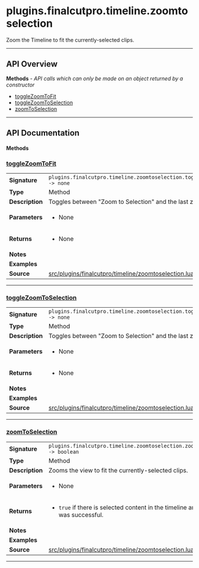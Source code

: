 # plugins.finalcutpro.timeline.zoomtoselection

Zoom the Timeline to fit the currently-selected clips.

---

## API Overview
**Methods** - _API calls which can only be made on an object returned by a constructor_
 * [toggleZoomToFit](#togglezoomtofit)
 * [toggleZoomToSelection](#togglezoomtoselection)
 * [zoomToSelection](#zoomtoselection)


---

## API Documentation

#### Methods


### [toggleZoomToFit](#togglezoomtofit)

|                                             |                                                                                     |
| --------------------------------------------|-------------------------------------------------------------------------------------|
| **Signature**                               | `plugins.finalcutpro.timeline.zoomtoselection.toggleZoomToFit() -> none`                                                                    |
| **Type**                                    | Method                                                                     |
| **Description**                             | Toggles between "Zoom to Selection" and the last zoom amount.                                                                     |
| **Parameters**                              | <ul><li>None</li></ul> |
| **Returns**                                 | <ul><li>None</li></ul>          |
| **Notes**                                   | <ul></ul> |
| **Examples**                                | <ul></ul> |
| **Source**                                  | [src/plugins/finalcutpro/timeline/zoomtoselection.lua line 183](https://github.com/CommandPost/CommandPost/blob/develop/src/plugins/finalcutpro/timeline/zoomtoselection.lua#L183) |

---


### [toggleZoomToSelection](#togglezoomtoselection)

|                                             |                                                                                     |
| --------------------------------------------|-------------------------------------------------------------------------------------|
| **Signature**                               | `plugins.finalcutpro.timeline.zoomtoselection.toggleZoomToSelection() -> none`                                                                    |
| **Type**                                    | Method                                                                     |
| **Description**                             | Toggles between "Zoom to Selection" and the last zoom amount.                                                                     |
| **Parameters**                              | <ul><li>None</li></ul> |
| **Returns**                                 | <ul><li>None</li></ul>          |
| **Notes**                                   | <ul></ul> |
| **Examples**                                | <ul></ul> |
| **Source**                                  | [src/plugins/finalcutpro/timeline/zoomtoselection.lua line 154](https://github.com/CommandPost/CommandPost/blob/develop/src/plugins/finalcutpro/timeline/zoomtoselection.lua#L154) |

---


### [zoomToSelection](#zoomtoselection)

|                                             |                                                                                     |
| --------------------------------------------|-------------------------------------------------------------------------------------|
| **Signature**                               | `plugins.finalcutpro.timeline.zoomtoselection.zoomToSelection() -> boolean`                                                                    |
| **Type**                                    | Method                                                                     |
| **Description**                             | Zooms the view to fit the currently-selected clips.                                                                     |
| **Parameters**                              | <ul><li>None</li></ul> |
| **Returns**                                 | <ul><li>`true` if there is selected content in the timeline and zooming was successful.</li></ul>          |
| **Notes**                                   | <ul></ul> |
| **Examples**                                | <ul></ul> |
| **Source**                                  | [src/plugins/finalcutpro/timeline/zoomtoselection.lua line 101](https://github.com/CommandPost/CommandPost/blob/develop/src/plugins/finalcutpro/timeline/zoomtoselection.lua#L101) |

---


